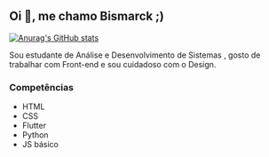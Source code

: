 ## Oi 👋, me chamo Bismarck ;)

[![Anurag's GitHub stats](https://github-readme-stats.vercel.app/api?username=marckdados&count_private=true&show_icons=true&theme-outrun)](https://github.com/marckdados/github-readme-stats)

Sou estudante de Análise e Desenvolvimento de Sistemas , gosto de trabalhar com Front-end e sou cuidadoso com o Design.

### Competências
* HTML
* CSS
* Flutter
* Python
* JS básico

